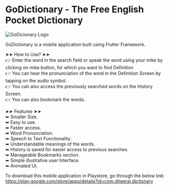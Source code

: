 # GoDictionary - The Free English Pocket Dictionary

![GoDicionary Logo](https://play-lh.googleusercontent.com/82yGOkK18GjpKyEvdkzPcrvPWrBHICWXc74TmpUcMOLXTueUEQRjIVxwFt3ymCMazM7t=s180-rw)

GoDictionary is a mobile application built using Flutter Framework.

➤➤ How to Use? ➤➤ <br/>
👉 Enter the word in the search field or speak the word using your mike by clicking on mike button, for which you want to find Definition <br/>
👉 You can hear the pronunciation of the word in the Definition Screen by tapping on the audio symbol.<br/>
👉 You can also access the previously searched words on the History Screen.<br/>
👉 You can also bookmark the words.<br/>

➤➤ Features ➤➤<br/>
➥ Smaller Size.<br/>
➥ Easy to use.<br/>
➥ Faster access.<br/>
➥ Word Pronunciation.<br/>
➥ Speech to Text Functionality.<br/>
➥ Understandable meanings of the words.<br/>
➥ History is saved for easier access to previous searches.<br/>
➥ Manageable Bookmarks section.<br/>
➥ Simple illustrative user Interface.<br/>
➥ Animated UI.<br/>

To download this mobile application in Playstore, go through the below link:<br/>
https://play.google.com/store/apps/details?id=com.dheeraj.dicitonary

